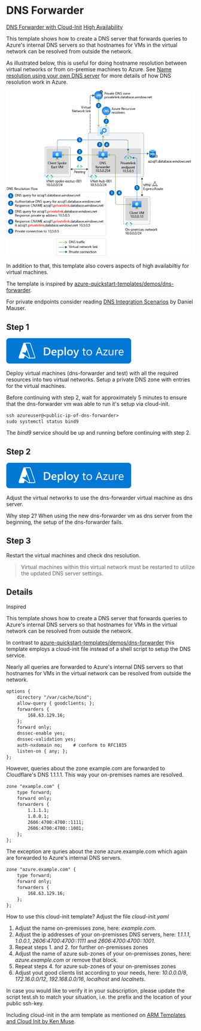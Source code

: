 # DNS Forwarder

[DNS Forwarder with Cloud-Init](cloud-init.md)
[High Availability](high-availability.md)

This template shows how to create a DNS server that forwards queries to Azure's internal DNS servers so that hostnames for VMs in the virtual network can be resolved from outside the network.

As illustrated below, this is useful for doing hostname resolution between virtual networks or from on-premise machines to Azure. See [Name resolution using your own DNS server](https://azure.microsoft.com/documentation/articles/virtual-networks-name-resolution-for-vms-and-role-instances/#name-resolution-using-your-own-dns-server) for more details of how DNS resolution work in Azure.

![Hybrid-scenario DNS](images/hybrid-scenario.png)

In addition to that, this template also covers aspects of high availabiltiy for virtual machines.

The template is inspired by [azure-quickstart-templates/demos/dns-forwarder](https://github.com/Azure/azure-quickstart-templates/tree/master/demos/dns-forwarder).

For private endpoints consider reading [DNS Integration Scenarios](https://github.com/dmauser/PrivateLink/tree/master/DNS-Integration-Scenarios) by Daniel Mauser.



## Step 1
[![Deploy To Azure](https://raw.githubusercontent.com/mw8er/dns-forwarder/main/deploytoazure.svg?sanitize=true)](https://portal.azure.com/#create/Microsoft.Template/uri/https%3A%2F%2Fraw.githubusercontent.com%2Fmw8er%2Fdns-forwarder%2Fmain%2Fazuredeploy-1.json) 

Deploy virtual machines (dns-forwarder and test) with all the required resources into two virtual networks. Setup a private DNS zone with entries for the virtual machines.

Before continuing with step 2, wait for approximately 5 minutes to ensure that the dns-forwarder vm was able to run it's setup via cloud-init.
```
ssh azureuser@<public-ip-of-dns-forwarder>
sudo systemctl status bind9
```

The *bind9* service should be up and running before continuing with step 2.

## Step 2
[![Deploy To Azure](https://raw.githubusercontent.com/mw8er/dns-forwarder/main/deploytoazure.svg?sanitize=true)](https://portal.azure.com/#create/Microsoft.Template/uri/https%3A%2F%2Fraw.githubusercontent.com%2Fmw8er%2Fdns-forwarder%2Fmain%2Fazuredeploy-2.json) 

Adjust the virtual networks to use the dns-forwarder virtual machine as dns server.

Why step 2? When using the new dns-forwarder vm as dns server from the beginning, the setup of the dns-forwarder fails.

## Step 3
Restart the virtual machines and check dns resolution.

> Virtual machines within this virtual network must be restarted to utilize the updated DNS server settings.

## Details
Inspired 

This template shows how to create a DNS server that forwards queries to Azure's internal DNS servers so that hostnames for VMs in the virtual network can be resolved from outside the network.

In contrast to [azure-quickstart-templates/demos/dns-forwarder](https://github.com/Azure/azure-quickstart-templates/tree/master/demos/dns-forwarder) this template employs a cloud-init file instead of a shell script to setup the DNS service.

Nearly all queries are forwarded to Azure's internal DNS servers so that hostnames for VMs in the virtual network can be resolved from outside the network.
```
options {
    directory "/var/cache/bind";
    allow-query { goodclients; };
    forwarders {
        168.63.129.16;
    };
    forward only;
    dnssec-enable yes;
    dnssec-validation yes;
    auth-nxdomain no;    # conform to RFC1035
    listen-on { any; };
};
```

However, queries about the zone example.com are forwarded to Cloudflare's DNS 1.1.1.1. This way your on-premises names are resolved.
```
zone "example.com" {
    type forward;
    forward only;
    forwarders {
        1.1.1.1;
        1.0.0.1;
        2606:4700:4700::1111;
        2606:4700:4700::1001;
    };
};
```

The exception are quries about the zone azure.example.com which again are  forwarded to Azure's internal DNS servers.
```
zone "azure.example.com" {
    type forward;
    forward only;
    forwarders {
        168.63.129.16;
    };
};
```

How to use this cloud-init template?
Adjust the file *cloud-init.yaml*
1. Adjust the name on-premisses zone, here: *example.com*.
2. Adjust the ip addresses of your on-premisses DNS servers, here: *1.1.1.1*, *1.0.0.1*, *2606:4700:4700::1111* and *2606:4700:4700::1001*.
3. Repeat steps 1. and 2. for further on-premisses zones
4. Adjust the name of azure sub-zones of your on-premisses zones, here: *azure.example.com* or remove that block.
5. Repeat steps 4. for azure sub-zones of your on-premisses zones
6. Adjust yout good clients list according to your needs, here: *10.0.0.0/8*, *172.16.0.0/12*, *192.168.0.0/16*, *localhost* and *localnets*.

In case you would like to verify it in your subscription, please update the script test.sh to match your situation, i.e. the prefix and the location of your public ssh-key.

Including cloud-init in the arm template as mentioned on [ARM Templates and Cloud Init by Ken Muse](https://www.wintellect.com/arm-templates-and-cloud-init/).